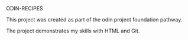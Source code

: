 ODIN-RECIPES

This project was created as part of the odin project foundation pathway.

The project demonstrates my skills with HTML and Git.
